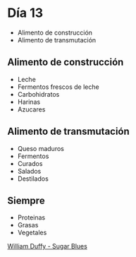# Día 13

- Alimento de construcción
- Alimento de transmutación

## Alimento de construcción

- Leche
- Fermentos frescos de leche
- Carbohidratos
- Harinas
- Azucares

## Alimento de transmutación

- Queso maduros
- Fermentos
- Curados
- Salados
- Destilados

## Siempre

- Proteinas
- Grasas
- Vegetales

[William Duffy - Sugar Blues](https://www.amazon.co.uk/Sugar-Blues-William-Dufty/dp/0446343129)
